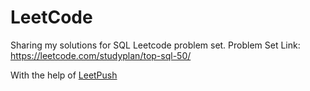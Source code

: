 # LeetCode

Sharing my solutions for SQL Leetcode problem set.
Problem Set Link: https://leetcode.com/studyplan/top-sql-50/




With the help of [LeetPush](https://github.com/husamahmud/LeetPush)
